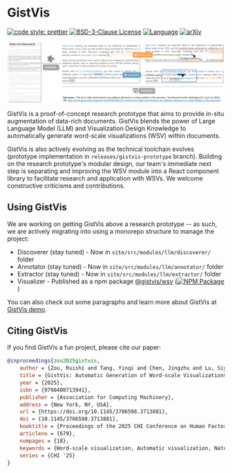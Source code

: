 # GistVis

[![code style: prettier](https://img.shields.io/badge/code_style-prettier-ff69b4.svg?style=rounded)](https://github.com/prettier/prettier) [![BSD-3-Clause License](https://img.shields.io/github/license/motion115/gistvis)](/LICENSE) [![Language](https://img.shields.io/badge/language-typescript-blue.svg)](https://www.typescriptlang.org) [![arXiv](https://img.shields.io/badge/arXiv-2502.03784-b31b1b.svg)](https://arxiv.org/abs/2502.03784)

![Teaser](site/static/teaser.png)

GistVis is a proof-of-concept research prototype that aims to provide in-situ augmentation of data-rich documents. GistVis blends the power of Large Language Model (LLM) and Visualization Design Knowledge to automatically generate word-scale visualizations (WSV) within documents.

GistVis is also actively evolving as the technical toolchain evolves (prototype implementation in `releases/gistvis-prototype` branch). Building on the research prototype's modular design, our team's immediate next step is separating and improving the WSV module into a React component library to facilitate research and application with WSVs. We welcome constructive criticisms and contributions.

## Using GistVis

We are working on getting GistVis above a research prototype -- as such, we are actively migrating into using a monorepo structure to manage the project:

* Discoverer (stay tuned) - Now in `site/src/modules/llm/discoverer/` folder
* Annotator (stay tuned) - Now in `site/src/modules/llm/annotator/` folder
* Extractor (stay tuned) - Now in `site/src/modules/llm/extractor/` folder
* Visualizer - Published as a npm package [@gistvis/wsv](https://www.npmjs.com/package/@gistvis/wsv) ([![NPM Package](https://img.shields.io/npm/v/@gistvis/wsv.svg)](https://www.npmjs.com/package/@gistvis/wsv))

You can also check out some paragraphs and learn more about GistVis at [GistVis demo](https://motion115.github.io/GistVis).

## Citing GistVis

If you find GistVis a fun project, please cite our paper: 

```bib
@inproceedings{zou2025gistvis,
    author = {Zou, Ruishi and Tang, Yinqi and Chen, Jingzhu and Lu, Siyu and Lu, Yan and Yang, Yingfan and Ye, Chen},
    title = {GistVis: Automatic Generation of Word-scale Visualizations from Data-rich Documents},
    year = {2025},
    isbn = {9798400713941},
    publisher = {Association for Computing Machinery},
    address = {New York, NY, USA},
    url = {https://doi.org/10.1145/3706598.3713881},
    doi = {10.1145/3706598.3713881},
    booktitle = {Proceedings of the 2025 CHI Conference on Human Factors in Computing Systems},
    articleno = {679},
    numpages = {18},
    keywords = {Word-scale visualization, Automatic visualization, Natural language processing, Interactive article, Data document},
    series = {CHI '25}
}
```
